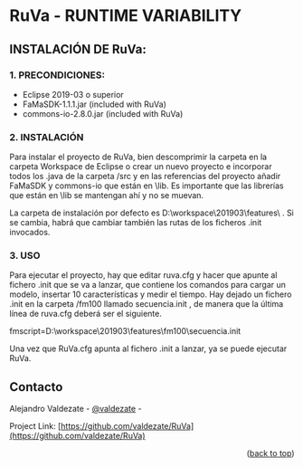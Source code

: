 <div id="top"></div>

# RuVa - RUNTIME VARIABILITY

 

## INSTALACIÓN DE RuVa:


### 1. PRECONDICIONES:


- Eclipse 2019-03 o superior
- FaMaSDK-1.1.1.jar  (included with RuVa)
- commons-io-2.8.0.jar  (included with RuVa)

### 2. INSTALACIÓN

Para instalar el proyecto de RuVa, bien descomprimir la carpeta en la carpeta Workspace de Eclipse o crear un nuevo proyecto e incorporar todos los .java de la carpeta /src y en las referencias del proyecto añadir FaMaSDK y commons-io que están en \lib. Es importante que las librerías que están en \lib se mantengan ahí y no se muevan. 

La carpeta de instalación por defecto es D:\workspace\201903\features\ . Si se cambia, habrá que cambiar también las rutas de los ficheros .init invocados.



### 3. USO

Para ejecutar el proyecto, hay que editar ruva.cfg y hacer que apunte al fichero .init que se va a lanzar, que contiene los comandos para cargar un modelo, insertar 10 características y medir el tiempo. Hay dejado un fichero .init en la carpeta /fm100 llamado secuencia.init , de manera que la última línea de ruva.cfg deberá ser el siguiente. 

fmscript=D:\workspace\201903\features\fm100\secuencia.init

Una vez que RuVa.cfg apunta al fichero .init a lanzar, ya se puede ejecutar RuVa.



 
<!-- CONTACT -->
## Contacto

Alejandro Valdezate - [@valdezate](https://twitter.com/valdezate) - 

Project Link: [https://github.com/valdezate/RuVa](https://github.com/valdezate/RuVa)

<p align="right">(<a href="#top">back to top</a>)</p>

 
